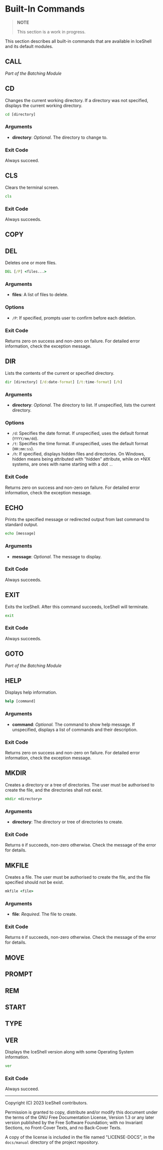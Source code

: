 # Built-In Commands

> **NOTE**
>
> This section is a work in progress.

This section describes all built-in commands that are available in IceShell and its default modules.

## CALL

_Part of the Batching Module_

## CD

Changes the current working directory. If a directory was not specified, displays the
current working directory.

```bat
cd [directory]
```

### Arguments

- **directory**: _Optional_. The directory to change to.

### Exit Code

Always succeed.

## CLS

Clears the terminal screen.

```cmd
cls
```

### Exit Code

Always succeeds.

## COPY

## DEL

Deletes one or more files.

```cmd
DEL [/P] <files...>
```

### Arguments

- **files**: A list of files to delete.

### Options

- `/P`: If specified, prompts user to confirm before each deletion.

### Exit Code

Returns zero on success and non-zero on failure. For detailed error information, check the exception message.

## DIR

Lists the contents of the current or specified directory.

```cmd
dir [directory] [/d:date-format] [/t:time-format] [/h]
```

### Arguments

- **directory**: _Optional_. The directory to list. If unspecified, lists the current directory.

### Options

- `/d`: Specifies the date format. If unspecified, uses the default format (`YYYY/mm/dd`). 
- `/t`: Specifies the time format. If unspecified, uses the default format (`HH:mm:ss`).
- `/h`: If specified, displays hidden files and directories. On Windows, hidden means being attributed with "hidden" attribute, while on *NIX systems, are ones with name starting with a dot `.`.

### Exit Code

Returns zero on success and non-zero on failure. For detailed error information, check the exception message.

## ECHO

Prints the specified message or redirected output from last command to standard output.

```cmd
echo [message]
```

### Arguments

- **message**: _Optional_. The message to display.

### Exit Code

Always succeeds.

## EXIT

Exits the IceShell. After this command succeeds, IceShell will terminate.

```cmd
exit
```

### Exit Code

Always succeeds.

## GOTO

_Part of the Batching Module_

## HELP

Displays help information.

```cmd
help [command]
```

### Arguments

- **command**: _Optional._ The command to show help message. If unspecified, displays a list of commands and their description.

### Exit Code

Returns zero on success and non-zero on failure. For detailed error information, check the exception message.

## MKDIR

Creates a directory or a tree of directories. The user must be authorised to create the file,
and the directories shall not exist.

```cmd
mkdir <directory>
```

### Arguments

- **directory**: The directory or tree of directories to create.

### Exit Code

Returns `0` if succeeds, non-zero otherwise. Check the message of the error for details.

## MKFILE

Creates a file. The user must be authorised to create the file, and the file specified should not be exist.

```bat
mkfile <file>
```

### Arguments

- **file**: _Required_. The file to create.

### Exit Code

Returns `0` if succeeds, non-zero otherwise. Check the message of the error for details.

## MOVE

## PROMPT

## REM

## START

## TYPE

## VER

Displays the IceShell version along with some Operating System information.

```bat
ver
```

### Exit Code

Always succeed.

---

Copyright (C) 2023 IceShell contributors.

Permission is granted to copy, distribute and/or modify this document under the terms of the GNU Free Documentation License, Version 1.3 or any later version published by the Free Software Foundation; with no Invariant Sections, no Front-Cover Texts, and no Back-Cover Texts.

A copy of the license is included in the file named "LICENSE-DOCS", in the `docs/manual` directory of the project repository.
